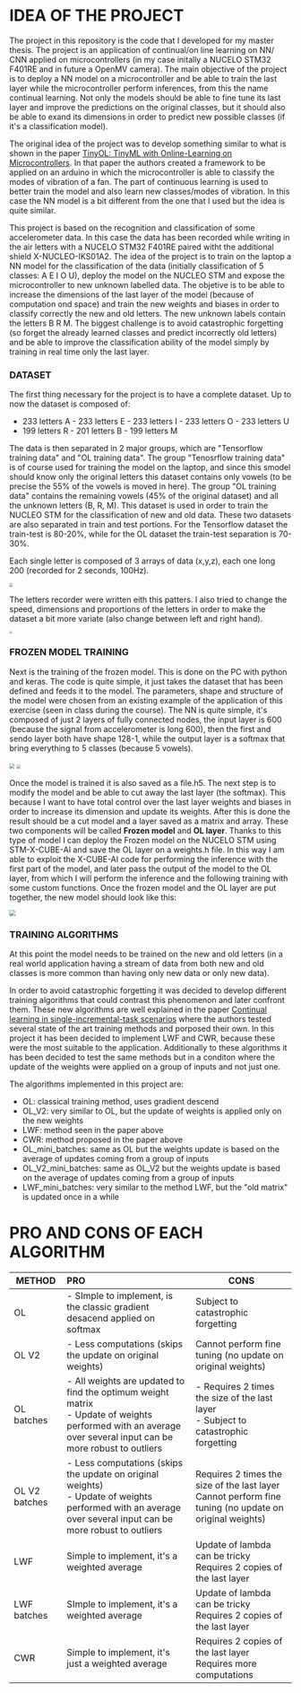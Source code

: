 # IDEA OF THE PROJECT

The project in this repository is the code that I developed for my master thesis. The project is an application of continual/on line learning on NN/ CNN applied on microcontrollers (in my case initally a NUCELO STM32 F401RE and in future a OpenMV camera).
The main objective of the project is to deploy a NN model on a microcontroller and be able to train the last layer while the microcontroller perform inferences, from this the name continual learning. Not only the models should be able to fine tune its last layer and improve the predictions on the original classes, but it should also be able to exand its dimensions in order to predict new possible classes (if it's a classification model).

The original idea of the project was to develop something similar to what is shown in the paper [TinyOL: TinyML with Online-Learning on Microcontrollers](https://scholar.google.it/scholar?hl=en&as_sdt=0%2C5&q=TinyOL%3A+TinyML+with+Online-Learning+on+Microcontrollers&btnG=). In that paper the authors created a framework to be applied on an arduino in which the microcontroller is able to classify the modes of vibration of a fan. The part of continuous learning is used to better train the model and also learn new classes/modes of vibration. In this case the NN model is a bit different from the one that I used but the idea is quite similar. 

This project is based on the recognition and classification of some accelerometer data. In this case the data has been recorded while writing in the air letters with a NUCELO STM32 F401RE paired witht the additional shield X-NUCLEO-IKS01A2. The idea of the project is to train on the laptop a NN model for the classification of the data (initially classification of 5 classes: A E I O U), deploy the model on the NUCLEO STM and expose the microcontroller to new unknown labelled data. The objetive is to be able to increase the dimensions of the last layer of the model (because of computation ond space) and train the new weights and biases in order to classify correctly the new and old letters. The new unknown labels contain the letters B R M. 
The biggest challenge is to avoid catastrophic forgetting (so forget the already learned classes and predict incorrectly old letters) and be able to improve the classification ability of the model simply by training in real time only the last layer.

### DATASET

The first thing necessary for the project is to have a complete dataset. Up to now the dataset is composed of: 

- 233 letters A - 233 letters E - 233 letters I - 233 letters O - 233 letters U
- 199 letters R - 201 letters B - 199 letters M 

The data is then separated in 2 major groups, which are "Tensorflow training data" and "OL training data". The group "Tenosrflow training data" is of course used for training the model on the laptop, and since this smodel should know only the original letters this dataset contains only vowels (to be precise the 55% of the vowels is moved in here). The group "OL training data" contains the remaining vowels (45% of the original dataset) and all the unknown letters (B, R, M). This dataset is used in order to train the NUCLEO STM for the classification of new and old data. 
These two datasets are also separated in train and test portions. For the Tensorflow dataset the train-test is 80-20%, while for the OL dataset the train-test separation is 70-30%.

Each single letter is composed of 3 arrays of data (x,y,z), each one long 200 (recorded for 2 seconds, 100Hz).

<img src="C:\Users\massi\UNI\Magistrale\Anno 5\Semestre 2\Tesi\Code\Python\Plots\ReadmeImages\PieCharts.jpg" style="zoom:40%;" />

The letters recorder were written eith this patters. I also tried to change the speed, dimensions and proportions of the letters in order to make the dataset a bit more variate (also change between left and right hand).

<img src="C:\Users\massi\UNI\Magistrale\Anno 5\Semestre 2\Tesi\Code\Python\Plots\ReadmeImages\letters.png" style="zoom:30%;" />

### FROZEN MODEL TRAINING

Next is the training of the frozen model. This is done on the PC with python and keras. The code is quite simple, it just takes the dataset that has been defined and feeds it to the model. 
The parameters, shape and structure of the model were chosen from an existing example of the application of this exercise (seen in class during the course). The NN is quite simple, it's composed of just 2 layers of fully connected nodes, the input layer is 600 (because the signal from accelerometer is long 600), then the first and sendo layer both have shape 128-1, while the output layer is a softmax that bring everything to 5 classes (because 5 vowels). 

<img src="C:\Users\massi\UNI\Magistrale\Anno 5\Semestre 2\Tesi\Code\Python\Plots\ReadmeImages\NNstructure.jpg" style="zoom: 54%;" /> <img src="C:\Users\massi\UNI\Magistrale\Anno 5\Semestre 2\Tesi\Code\Python\Plots\Training_Plots\training_Test.jpg" style="zoom:45%;" />

Once the model is trained it is also saved as a file.h5. The next step is to modify the model and be able to cut away the last layer (the softmax). This because I want to have total control over the last layer weights and biases in order to increase its dimension and update its weights. After this is done the result should be a cut model and a layer saved as a matrix and array. These two components will be called **Frozen model** and **OL layer**. Thanks to this type of model I can deploy the Frozen model on the NUCELO STM using STM-X-CUBE-AI and save the OL layer on a weights.h file. In this way I am able to exploit the X-CUBE-AI code for performing the inference with the first part of the model, and later pass the output of the model to the OL layer, from which I will perform the inference and the following training with some custom functions.
Once the frozen model and the OL layer are put together, the new model should look like this:

<img src="C:\Users\massi\UNI\Magistrale\Anno 5\Semestre 2\Tesi\Code\Python\Plots\ReadmeImages\model_structure.jpg" style="zoom:70%;" />

### TRAINING ALGORITHMS

At this point the model needs to be trained on the new and old letters (in a real world application having a stream of data from both new and old classes is more common than having only new data or only new data). 

In order to avoid catastrophic forgetting it was decided to develop different training algorithms that could contrast this phenomenon and later confront them. These new algorithms are well explained in the paper [Continual learning in single-incremental-task scenarios](https://scholar.google.it/scholar?hl=en&as_sdt=0,5&q=Continuous+learning+in+single+incremental+task+scenarios) where the authors tested several state of the art training methods and porposed their own. 
In this project it has been decided to implement LWF and CWR, because these were the most suitable to the application.
Additionally to these algorithms it has been decided to test the same methods but in a conditon where the update of the weights were applied on a group of inputs and not just one. 

The algorithms implemented in this project are:

-  OL: classical training method, uses gradient descend
- OL_V2: very similar to OL, but the update of weights is applied only on the new weights
- LWF: method seen in the paper above
- CWR: method proposed in the paper above
- OL_mini_batches: same as OL but the weights update is based on the average of updates coming from a group of inputs
- OL_V2_mini_batches: same as OL_V2 but the weights update is based on the average of updates coming from a group of inputs 
- LWF_mini_batches: very similar to the method LWF, but the "old matrix" is updated once in a while

# PRO AND CONS OF EACH ALGORITHM



| METHOD        | PRO                                                          | CONS                                                         |
| ------------- | :----------------------------------------------------------- | ------------------------------------------------------------ |
| OL            | - SImple to implement, is the classic gradient desacend applied on softmax | Subject to catastrophic forgetting                           |
| OL V2         | - Less computations (skips the update on original weights)   | Cannot perform fine tuning (no update on original weights)   |
| OL batches    | - All weights are updated to find the optimum weight matrix<br />- Update of weights performed with an average over several input can be more robust to outliers | - Requires 2 times the size of the last layer<br />- Subject to catastrophic forgetting |
| OL V2 batches | - Less computations (skips the update on original weights)<br />- Update of weights performed with an average over several input can be more robust to outliers | Requires 2 times the size of the last layer<br />Cannot perform fine tuning (no update on original weights) |
| LWF           | Simple to implement, it's a weighted average                 | Update of lambda can be tricky<br />Requires 2 copies of the last layer |
| LWF batches   | SImple to implement, it's a weighted average                 | Update of lambda can be tricky<br />Requires 2 copies of the last layer |
| CWR           | Simple to implement, it's just a weighted average            | Requires 2 copies of the last layer<br />Requires more computations |

